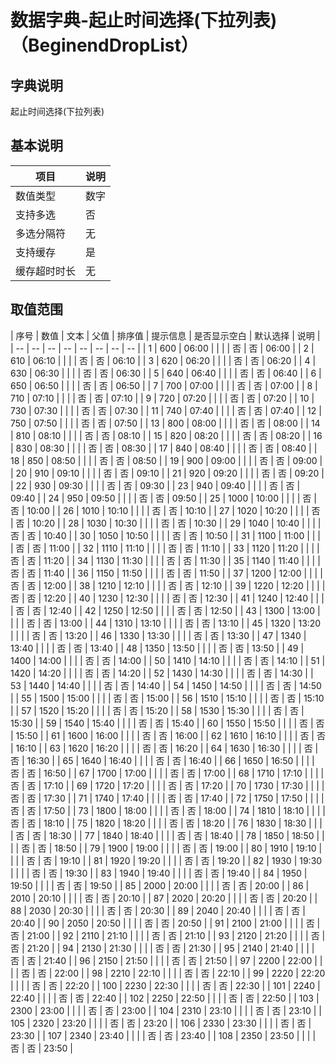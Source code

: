 # 数据字典-起止时间选择(下拉列表)（BeginendDropList）
## 字典说明
起止时间选择(下拉列表)

## 基本说明
| 项目 | 说明 |
| -- | -- |
| 数值类型 | 数字 |
| 支持多选 | 否 |
| 多选分隔符 | 无 |
| 支持缓存 | 是 |
| 缓存超时时长 | 无 |

## 取值范围
| 序号 | 数值 | 文本 | 父值 | 排序值 | 提示信息 | 是否显示空白 | 默认选择 | 说明 |
| -- | -- | -- | -- | -- | -- | -- | -- |
| 1 | 600 | 06:00 |  |  |  | 否 | 否 | 06:00 |
| 2 | 610 | 06:10 |  |  |  | 否 | 否 | 06:10 |
| 3 | 620 | 06:20 |  |  |  | 否 | 否 | 06:20 |
| 4 | 630 | 06:30 |  |  |  | 否 | 否 | 06:30 |
| 5 | 640 | 06:40 |  |  |  | 否 | 否 | 06:40 |
| 6 | 650 | 06:50 |  |  |  | 否 | 否 | 06:50 |
| 7 | 700 | 07:00 |  |  |  | 否 | 否 | 07:00 |
| 8 | 710 | 07:10 |  |  |  | 否 | 否 | 07:10 |
| 9 | 720 | 07:20 |  |  |  | 否 | 否 | 07:20 |
| 10 | 730 | 07:30 |  |  |  | 否 | 否 | 07:30 |
| 11 | 740 | 07:40 |  |  |  | 否 | 否 | 07:40 |
| 12 | 750 | 07:50 |  |  |  | 否 | 否 | 07:50 |
| 13 | 800 | 08:00 |  |  |  | 否 | 否 | 08:00 |
| 14 | 810 | 08:10 |  |  |  | 否 | 否 | 08:10 |
| 15 | 820 | 08:20 |  |  |  | 否 | 否 | 08:20 |
| 16 | 830 | 08:30 |  |  |  | 否 | 否 | 08:30 |
| 17 | 840 | 08:40 |  |  |  | 否 | 否 | 08:40 |
| 18 | 850 | 08:50 |  |  |  | 否 | 否 | 08:50 |
| 19 | 900 | 09:00 |  |  |  | 否 | 否 | 09:00 |
| 20 | 910 | 09:10 |  |  |  | 否 | 否 | 09:10 |
| 21 | 920 | 09:20 |  |  |  | 否 | 否 | 09:20 |
| 22 | 930 | 09:30 |  |  |  | 否 | 否 | 09:30 |
| 23 | 940 | 09:40 |  |  |  | 否 | 否 | 09:40 |
| 24 | 950 | 09:50 |  |  |  | 否 | 否 | 09:50 |
| 25 | 1000 | 10:00 |  |  |  | 否 | 否 | 10:00 |
| 26 | 1010 | 10:10 |  |  |  | 否 | 否 | 10:10 |
| 27 | 1020 | 10:20 |  |  |  | 否 | 否 | 10:20 |
| 28 | 1030 | 10:30 |  |  |  | 否 | 否 | 10:30 |
| 29 | 1040 | 10:40 |  |  |  | 否 | 否 | 10:40 |
| 30 | 1050 | 10:50 |  |  |  | 否 | 否 | 10:50 |
| 31 | 1100 | 11:00 |  |  |  | 否 | 否 | 11:00 |
| 32 | 1110 | 11:10 |  |  |  | 否 | 否 | 11:10 |
| 33 | 1120 | 11:20 |  |  |  | 否 | 否 | 11:20 |
| 34 | 1130 | 11:30 |  |  |  | 否 | 否 | 11:30 |
| 35 | 1140 | 11:40 |  |  |  | 否 | 否 | 11:40 |
| 36 | 1150 | 11:50 |  |  |  | 否 | 否 | 11:50 |
| 37 | 1200 | 12:00 |  |  |  | 否 | 否 | 12:00 |
| 38 | 1210 | 12:10 |  |  |  | 否 | 否 | 12:10 |
| 39 | 1220 | 12:20 |  |  |  | 否 | 否 | 12:20 |
| 40 | 1230 | 12:30 |  |  |  | 否 | 否 | 12:30 |
| 41 | 1240 | 12:40 |  |  |  | 否 | 否 | 12:40 |
| 42 | 1250 | 12:50 |  |  |  | 否 | 否 | 12:50 |
| 43 | 1300 | 13:00 |  |  |  | 否 | 否 | 13:00 |
| 44 | 1310 | 13:10 |  |  |  | 否 | 否 | 13:10 |
| 45 | 1320 | 13:20 |  |  |  | 否 | 否 | 13:20 |
| 46 | 1330 | 13:30 |  |  |  | 否 | 否 | 13:30 |
| 47 | 1340 | 13:40 |  |  |  | 否 | 否 | 13:40 |
| 48 | 1350 | 13:50 |  |  |  | 否 | 否 | 13:50 |
| 49 | 1400 | 14:00 |  |  |  | 否 | 否 | 14:00 |
| 50 | 1410 | 14:10 |  |  |  | 否 | 否 | 14:10 |
| 51 | 1420 | 14:20 |  |  |  | 否 | 否 | 14:20 |
| 52 | 1430 | 14:30 |  |  |  | 否 | 否 | 14:30 |
| 53 | 1440 | 14:40 |  |  |  | 否 | 否 | 14:40 |
| 54 | 1450 | 14:50 |  |  |  | 否 | 否 | 14:50 |
| 55 | 1500 | 15:00 |  |  |  | 否 | 否 | 15:00 |
| 56 | 1510 | 15:10 |  |  |  | 否 | 否 | 15:10 |
| 57 | 1520 | 15:20 |  |  |  | 否 | 否 | 15:20 |
| 58 | 1530 | 15:30 |  |  |  | 否 | 否 | 15:30 |
| 59 | 1540 | 15:40 |  |  |  | 否 | 否 | 15:40 |
| 60 | 1550 | 15:50 |  |  |  | 否 | 否 | 15:50 |
| 61 | 1600 | 16:00 |  |  |  | 否 | 否 | 16:00 |
| 62 | 1610 | 16:10 |  |  |  | 否 | 否 | 16:10 |
| 63 | 1620 | 16:20 |  |  |  | 否 | 否 | 16:20 |
| 64 | 1630 | 16:30 |  |  |  | 否 | 否 | 16:30 |
| 65 | 1640 | 16:40 |  |  |  | 否 | 否 | 16:40 |
| 66 | 1650 | 16:50 |  |  |  | 否 | 否 | 16:50 |
| 67 | 1700 | 17:00 |  |  |  | 否 | 否 | 17:00 |
| 68 | 1710 | 17:10 |  |  |  | 否 | 否 | 17:10 |
| 69 | 1720 | 17:20 |  |  |  | 否 | 否 | 17:20 |
| 70 | 1730 | 17:30 |  |  |  | 否 | 否 | 17:30 |
| 71 | 1740 | 17:40 |  |  |  | 否 | 否 | 17:40 |
| 72 | 1750 | 17:50 |  |  |  | 否 | 否 | 17:50 |
| 73 | 1800 | 18:00 |  |  |  | 否 | 否 | 18:00 |
| 74 | 1810 | 18:10 |  |  |  | 否 | 否 | 18:10 |
| 75 | 1820 | 18:20 |  |  |  | 否 | 否 | 18:20 |
| 76 | 1830 | 18:30 |  |  |  | 否 | 否 | 18:30 |
| 77 | 1840 | 18:40 |  |  |  | 否 | 否 | 18:40 |
| 78 | 1850 | 18:50 |  |  |  | 否 | 否 | 18:50 |
| 79 | 1900 | 19:00 |  |  |  | 否 | 否 | 19:00 |
| 80 | 1910 | 19:10 |  |  |  | 否 | 否 | 19:10 |
| 81 | 1920 | 19:20 |  |  |  | 否 | 否 | 19:20 |
| 82 | 1930 | 19:30 |  |  |  | 否 | 否 | 19:30 |
| 83 | 1940 | 19:40 |  |  |  | 否 | 否 | 19:40 |
| 84 | 1950 | 19:50 |  |  |  | 否 | 否 | 19:50 |
| 85 | 2000 | 20:00 |  |  |  | 否 | 否 | 20:00 |
| 86 | 2010 | 20:10 |  |  |  | 否 | 否 | 20:10 |
| 87 | 2020 | 20:20 |  |  |  | 否 | 否 | 20:20 |
| 88 | 2030 | 20:30 |  |  |  | 否 | 否 | 20:30 |
| 89 | 2040 | 20:40 |  |  |  | 否 | 否 | 20:40 |
| 90 | 2050 | 20:50 |  |  |  | 否 | 否 | 20:50 |
| 91 | 2100 | 21:00 |  |  |  | 否 | 否 | 21:00 |
| 92 | 2110 | 21:10 |  |  |  | 否 | 否 | 21:10 |
| 93 | 2120 | 21:20 |  |  |  | 否 | 否 | 21:20 |
| 94 | 2130 | 21:30 |  |  |  | 否 | 否 | 21:30 |
| 95 | 2140 | 21:40 |  |  |  | 否 | 否 | 21:40 |
| 96 | 2150 | 21:50 |  |  |  | 否 | 否 | 21:50 |
| 97 | 2200 | 22:00 |  |  |  | 否 | 否 | 22:00 |
| 98 | 2210 | 22:10 |  |  |  | 否 | 否 | 22:10 |
| 99 | 2220 | 22:20 |  |  |  | 否 | 否 | 22:20 |
| 100 | 2230 | 22:30 |  |  |  | 否 | 否 | 22:30 |
| 101 | 2240 | 22:40 |  |  |  | 否 | 否 | 22:40 |
| 102 | 2250 | 22:50 |  |  |  | 否 | 否 | 22:50 |
| 103 | 2300 | 23:00 |  |  |  | 否 | 否 | 23:00 |
| 104 | 2310 | 23:10 |  |  |  | 否 | 否 | 23:10 |
| 105 | 2320 | 23:20 |  |  |  | 否 | 否 | 23:20 |
| 106 | 2330 | 23:30 |  |  |  | 否 | 否 | 23:30 |
| 107 | 2340 | 23:40 |  |  |  | 否 | 否 | 23:40 |
| 108 | 2350 | 23:50 |  |  |  | 否 | 否 | 23:50 |

